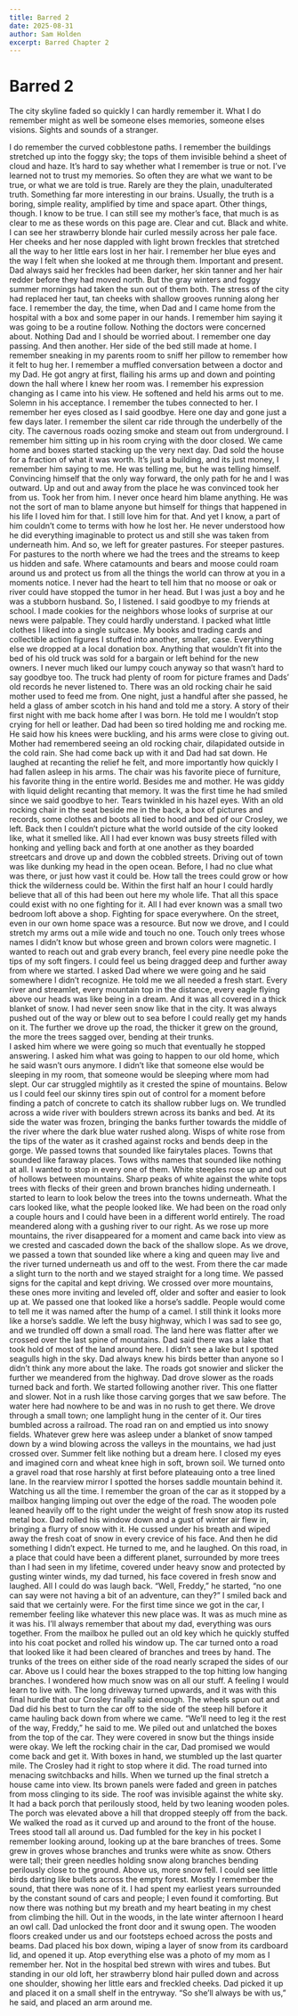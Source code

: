 ```yaml
---
title: Barred 2
date: 2025-08-31
author: Sam Holden
excerpt: Barred Chapter 2
---
```


# Barred 2

The city skyline faded so quickly I can hardly remember it. What I do remember might as well be someone elses memories, someone elses visions. Sights and sounds of a stranger.

I do remember the curved cobblestone paths. I remember the buildings stretched up into the foggy sky; the tops of them invisible behind a sheet of cloud and haze. It’s hard to say whether what I remember is true or not. I’ve learned not to trust my memories. So often they are what we want to be true, or what we are told is true. Rarely are they the plain, unadulterated truth. Something far more interesting in our brains. Usually, the truth is a boring, simple reality, amplified by time and space apart. Other things, though. I know to be true. 
I can still see my mother’s face, that much is as clear to me as these words on this page are. Clear and cut. Black and white. I can see her strawberry blonde hair curled messily across her pale face. Her cheeks and her nose dappled with light brown freckles that stretched all the way to her little ears lost in her hair. I remember her blue eyes and the way I felt when she looked at me through them. Important and present. Dad always said her freckles had been darker, her skin tanner and her hair redder before they had moved north. But the gray winters and foggy summer mornings had taken the sun out of them both. The stress of the city had replaced her taut, tan cheeks with shallow grooves running along her face.
I remember the day, the time, when Dad and I came home from the hospital with a box and some paper in our hands. I remember him saying it was going to be a routine follow. Nothing the doctors were concerned about. Nothing Dad and I should be worried about. 
I remember one day passing. And then another. Her side of the bed still made at home. I remember sneaking in my parents room to sniff her pillow to remember how it felt to hug her. I remember a muffled conversation between a doctor and my Dad. He got angry at first, flailing his arms up and down and pointing down the hall where I knew her room was. I remember his expression changing as I came into his view. He softened and held his arms out to me. Solemn in his acceptance. 
I remember the tubes connected to her. I remember her eyes closed as I said goodbye. Here one day and gone just a few days later. I remember the silent car ride through the underbelly of the city. The cavernous roads oozing smoke and steam out from underground. I remember him sitting up in his room crying with the door closed. 
We came home and boxes started stacking up the very next day. Dad sold the house for a fraction of what it was worth.
It’s just a building, and its just money, I remember him saying to me. He was telling me, but he was telling himself. Convincing himself that the only way forward, the only path for he and I was outward. Up and out and away from the place he was convinced took her from us. Took her from him. I never once heard him blame anything. He was not the sort of man to blame anyone but himself for things that happened in his life I loved him for that. I still love him for that. And yet I know, a part of him couldn’t come to terms with how he lost her. He never understood how he did everything imaginable to protect us and still she was taken from underneath him. 
And so, we left for greater pastures. For steeper pastures. For pastures to the north where we had the trees and the streams to keep us hidden and safe. Where catamounts and bears and moose could roam around us and protect us from all the things the world can throw at you in a moments notice. I never had the heart to tell him that no moose or oak or river could have stopped the tumor in her head. But I was just a boy and he was a stubborn husband. So, I listened. 
I said goodbye to my friends at school. I made cookies for the neighbors whose looks of surprise at our news were palpable. They could hardly understand. I packed what little clothes I liked into a single suitcase. My books and trading cards and collectible action figures I stuffed into another, smaller, case. Everything else we dropped at a local donation box. Anything that wouldn’t fit into the bed of his old truck was sold for a bargain or left behind for the new owners. I never much liked our lumpy couch anyway so that wasn’t hard to say goodbye too. The truck had plenty of room for picture frames and Dads’ old records he never listened to. There was an old rocking chair he said mother used to feed me from. 
One night, just a handful after she passed, he held a glass of amber scotch in his hand and told me a story. A story of their first night with me back home after I was born. He told me I wouldn’t stop crying for hell or leather. Dad had been so tired holding me and rocking me. He said how his knees were buckling, and his arms were close to giving out. Mother had remembered seeing an old rocking chair, dilapidated outside in the cold rain. She had come back up with it and Dad had sat down. He laughed at recanting the relief he felt, and more importantly how quickly I had fallen asleep in his arms. The chair was his favorite piece of furniture, his favorite thing in the entire world. Besides me and mother. He was giddy with liquid delight recanting that memory. It was the first time he had smiled since we said goodbye to her. Tears twinkled in his hazel eyes.
With an old rocking chair in the seat beside me in the back, a box of pictures and records, some clothes and boots all tied to hood and bed of our Crosley, we left.
Back then I couldn’t picture what the world outside of the city looked like, what it smelled like. All I had ever known was busy streets filled with honking and yelling back and forth at one another as they boarded streetcars and drove up and down the cobbled streets.
Driving out of town was like dunking my head in the open ocean. Before, I had no clue what was there, or just how vast it could be. How tall the trees could grow or how thick the wilderness could be. Within the first half an hour I could hardly believe that all of this had been out here my whole life. That all this space could exist with no one fighting for it. All I had ever known was a small two bedroom loft above a shop. Fighting for space everywhere. On the street, even in our own home space was a resource. But now we drove, and I could stretch my arms out a mile wide and touch no one. Touch only trees whose names I didn’t know but whose green and brown colors were magnetic. I wanted to reach out and grab every branch, feel every pine needle poke the tips of my soft fingers.
I could feel us being dragged deep and further away from where we started. I asked Dad where we were going and he said somewhere I didn’t recognize. He told me we all needed a fresh start. 
Every river and streamlet, every mountain top in the distance, every eagle flying above our heads was like being in a dream. And it was all covered in a thick blanket of snow. I had never seen snow like that in the city. It was always pushed out of the way or blew out to sea before I could really get my hands on it. The further we drove up the road, the thicker it grew on the ground, the more the trees sagged over, bending at their trunks.  
I asked him where we were going so much that eventually he stopped answering. I asked him what was going to happen to our old home, which he said wasn’t ours anymore. I didn’t like that someone else would be sleeping in my room, that someone would be sleeping where mom had slept.
Our car struggled mightily as it crested the spine of mountains. Below us I could feel our skinny tires spin out of control for a moment before finding a patch of concrete to catch its shallow rubber lugs on.
We trundled across a wide river with boulders strewn across its banks and bed. At its side the water was frozen, bringing the banks further towards the middle of the river where the dark blue water rushed along. Wisps of white rose from the tips of the water as it crashed against rocks and bends deep in the gorge. 
We passed towns that sounded like fairytales places. Towns that sounded like faraway places. Tows withs names that sounded like nothing at all. I wanted to stop in every one of them. White steeples rose up and out of hollows between mountains. Sharp peaks of white against the white tops trees with flecks of their green and brown branches hiding underneath. I started to learn to look below the trees into the towns underneath. What the cars looked like, what the people looked like. We had been on the road only a couple hours and I could have been in a different world entirely. 
The road meandered along with a gushing river to our right. As we rose up more mountains, the river disappeared for a moment and came back into view as we crested and cascaded down the back of the shallow slope. As we drove, we passed a town that sounded like where a king and queen may live and the river turned underneath us and off to the west. From there the car made a slight turn to the north and we stayed straight for a long time. We passed signs for the capital and kept driving. We crossed over more mountains, these ones more inviting and leveled off, older and softer and easier to look up at. We passed one that looked like a horse’s saddle. People would come to tell me it was named after the hump of a camel.  I still think it looks more like a horse’s saddle. 
We left the busy highway, which I was sad to see go, and we trundled off down a small road. The land here was flatter after we crossed over the last spine of mountains. Dad said there was a lake that took hold of most of the land around here. I didn’t see a lake but I spotted seagulls high in the sky. Dad always knew his birds better than anyone so I didn’t think any more about the lake.
The roads got snowier and slicker the further we meandered from the highway. Dad drove slower as the roads turned back and forth. We started following another river. This one flatter and slower. Not in a rush like those carving gorges that we saw before. The water here had nowhere to be and was in no rush to get there. We drove through a small town; one lamplight hung in the center of it. Our tires bumbled across a railroad.
The road ran on and emptied us into snowy fields. Whatever grew here was asleep under a blanket of snow tamped down by a wind blowing  across the valleys in the mountains, we had just crossed over. Summer felt like nothing but a dream here. I closed my eyes and imagined corn and wheat knee high in soft, brown soil. 
We turned onto a gravel road that rose harshly at first before plateauing onto a tree lined lane. In the rearview mirror I spotted the horses saddle mountain behind it. Watching us all the time. I remember the groan of the car as it stopped by a mailbox hanging limping out over the edge of the road. The wooden pole leaned heavily off to the right under the weight of fresh snow atop its rusted metal box. Dad rolled his window down and a gust of winter air flew in, bringing a flurry of snow with it. He cussed under his breath and wiped away the fresh coat of snow in every crevice of his face. And then he did something I didn’t expect. He turned to me, and he laughed. 
On this road, in a place that could have been a different planet, surrounded by more trees than I had seen in my lifetime, covered under heavy snow and protected by gusting winter winds, my dad turned, his face covered in fresh snow and laughed. All I could do was laugh back.
“Well, Freddy,” he started, “no one can say were not having a bit of an adventure, can they?”
I smiled back and said that we certainly were. For the first time since we got in the car, I remember feeling like whatever this new place was. It was as much mine as it was his. I’ll always remember that about my dad, everything was ours together.
From the mailbox he pulled out an old key which he quickly stuffed into his coat pocket and rolled his window up. The car turned onto a road that looked like it had been cleared of branches and trees by hand. The trunks of the trees on either side of the road nearly scraped the sides of our car. Above us I could hear the boxes strapped to the top hitting low hanging branches. I wondered how much snow was on all our stuff. A feeling I would learn to live with. 
The long driveway turned upwards, and it was with this final hurdle that our Crosley finally said enough. The wheels spun out and Dad did his best to turn the car off to the side of the steep hill before it came hauling back down from where we came. 
“We’ll need to leg it the rest of the way, Freddy,” he said to me. We piled out and unlatched the boxes from the top of the car. They were covered in snow but the things inside were okay. We left the rocking chair in the car, Dad promised we would come back and get it. 
With boxes in hand, we stumbled up the last quarter mile. The Crosley had it right to stop where it did. The road turned into menacing switchbacks and hills. When we turned up the final stretch a house came into view. Its brown panels were faded and green in patches from moss clinging to its side. The roof was invisible against the white sky. It had a back porch that perilously stood, held by two leaning wooden poles. The porch was elevated above a hill that dropped steeply off from the back. We walked the road as it curved up and around to the front of the house. 
Trees stood tall all around us. Dad fumbled for the key in his pocket I remember looking around, looking up at the bare branches of trees. Some grew in groves whose branches and trunks were white as snow. Others were tall; their green needles holding snow along branches bending perilously close to the ground. Above us, more snow fell. I could see little birds darting like bullets across the empty forest. Mostly I remember the sound, that there was none of it. I had spent my earliest years surrounded by the constant sound of cars and people; I even found it comforting. But now there was nothing but my breath and my heart beating in my chest from climbing the hill. Out in the woods, in the late winter afternoon I heard an owl call.
Dad unlocked the front door and it swung open. The wooden floors creaked under us and our footsteps echoed across the posts and beams. Dad placed his box down, wiping a layer of snow from its cardboard lid, and opened it up. Atop everything else was a photo of my mom as I remember her. Not in the hospital bed strewn with wires and tubes. But standing in our old loft, her strawberry blond hair pulled down and across one shoulder, showing her little ears and freckled cheeks.
Dad picked it up and placed it on a small shelf in the entryway.
“So she’ll always be with us,” he said, and placed an arm around me. 

